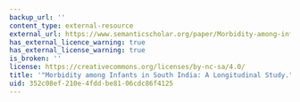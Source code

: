 ```yaml
---
backup_url: ''
content_type: external-resource
external_url: https://www.semanticscholar.org/paper/Morbidity-among-infants-in-South-India%3A-A-study-Joseph-Subba/c82bcb569742af01007752c643f1a02dcd1874bd
has_external_licence_warning: true
has_external_license_warning: true
is_broken: ''
license: https://creativecommons.org/licenses/by-nc-sa/4.0/
title: '"Morbidity among Infants in South India: A Longitudinal Study." (PDF)'
uid: 352c08ef-210e-4fdd-be81-06cdc86f4125
---
```

